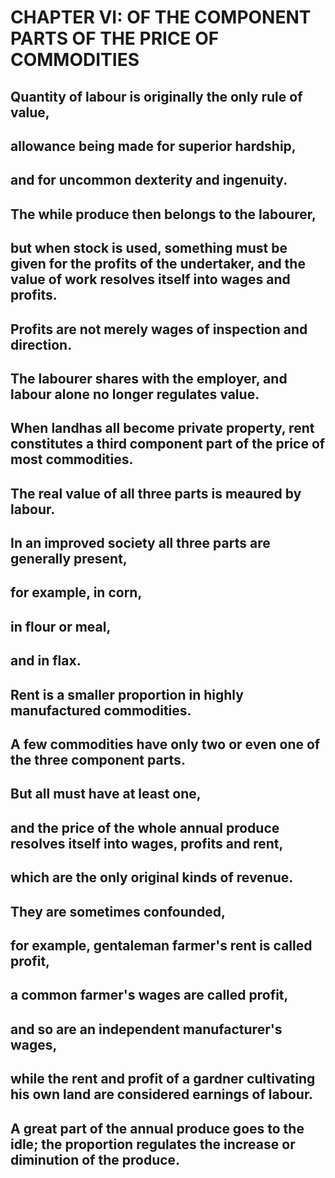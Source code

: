 # CHAPTER VI: OF THE COMPONENT PARTS OF THE PRICE OF COMMODITIES

## Quantity of labour is originally the only rule of value,
## allowance being made for superior hardship,
## and for uncommon dexterity and ingenuity.
## The while produce then belongs to the labourer,
## but when stock is used, something must be given for the profits of the undertaker, and the value of work resolves itself into wages and profits.
## Profits are not merely wages of inspection and direction.
## The labourer shares with the employer, and labour alone no longer regulates value.
## When landhas all become private property, rent constitutes a third component part of the price of most commodities.
## The real value of all three parts is meaured by labour.
## In an improved society all three parts are generally present,
## for example, in corn,
## in flour or meal,
## and in flax.
## Rent is a smaller proportion in highly manufactured commodities.
## A few commodities have only two or even one of the three component parts.
## But all must have at least one,
## and the price of the whole annual produce resolves itself into wages, profits and rent,
## which are the only original kinds of revenue.
## They are sometimes confounded,
## for example, gentaleman farmer's rent is called profit,
## a common farmer's wages are called profit,
## and so are an independent manufacturer's wages,
## while the rent and profit of a gardner cultivating his own land are considered earnings of labour.
## A great part of the annual produce goes to the idle; the proportion regulates the increase or diminution of the produce.